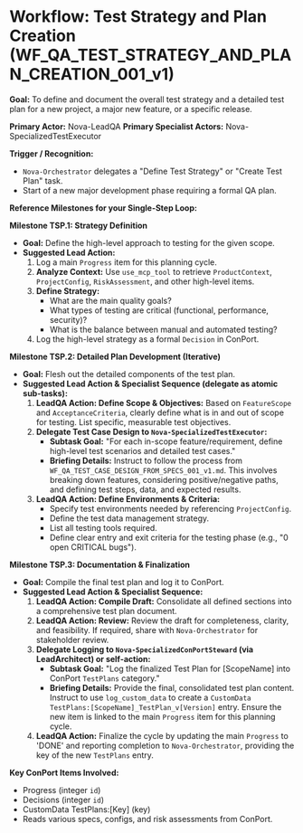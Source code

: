 # Workflow: Test Strategy and Plan Creation (WF_QA_TEST_STRATEGY_AND_PLAN_CREATION_001_v1)

**Goal:** To define and document the overall test strategy and a detailed test plan for a new project, a major new feature, or a specific release.

**Primary Actor:** Nova-LeadQA
**Primary Specialist Actors:** Nova-SpecializedTestExecutor

**Trigger / Recognition:**
- `Nova-Orchestrator` delegates a "Define Test Strategy" or "Create Test Plan" task.
- Start of a new major development phase requiring a formal QA plan.

**Reference Milestones for your Single-Step Loop:**

**Milestone TSP.1: Strategy Definition**
*   **Goal:** Define the high-level approach to testing for the given scope.
*   **Suggested Lead Action:**
    1.  Log a main `Progress` item for this planning cycle.
    2.  **Analyze Context:** Use `use_mcp_tool` to retrieve `ProductContext`, `ProjectConfig`, `RiskAssessment`, and other high-level items.
    3.  **Define Strategy:**
        *   What are the main quality goals?
        *   What types of testing are critical (functional, performance, security)?
        *   What is the balance between manual and automated testing?
    4.  Log the high-level strategy as a formal `Decision` in ConPort.

**Milestone TSP.2: Detailed Plan Development (Iterative)**
*   **Goal:** Flesh out the detailed components of the test plan.
*   **Suggested Lead Action & Specialist Sequence (delegate as atomic sub-tasks):**
    1.  **LeadQA Action: Define Scope & Objectives:** Based on `FeatureScope` and `AcceptanceCriteria`, clearly define what is in and out of scope for testing. List specific, measurable test objectives.
    2.  **Delegate Test Case Design to `Nova-SpecializedTestExecutor`:**
        *   **Subtask Goal:** "For each in-scope feature/requirement, define high-level test scenarios and detailed test cases."
        *   **Briefing Details:** Instruct to follow the process from `WF_QA_TEST_CASE_DESIGN_FROM_SPECS_001_v1.md`. This involves breaking down features, considering positive/negative paths, and defining test steps, data, and expected results.
    3.  **LeadQA Action: Define Environments & Criteria:**
        *   Specify test environments needed by referencing `ProjectConfig`.
        *   Define the test data management strategy.
        *   List all testing tools required.
        *   Define clear entry and exit criteria for the testing phase (e.g., "0 open CRITICAL bugs").

**Milestone TSP.3: Documentation & Finalization**
*   **Goal:** Compile the final test plan and log it to ConPort.
*   **Suggested Lead Action & Specialist Sequence:**
    1.  **LeadQA Action: Compile Draft:** Consolidate all defined sections into a comprehensive test plan document.
    2.  **LeadQA Action: Review:** Review the draft for completeness, clarity, and feasibility. If required, share with `Nova-Orchestrator` for stakeholder review.
    3.  **Delegate Logging to `Nova-SpecializedConPortSteward` (via LeadArchitect) or self-action:**
        *   **Subtask Goal:** "Log the finalized Test Plan for [ScopeName] into ConPort `TestPlans` category."
        *   **Briefing Details:** Provide the final, consolidated test plan content. Instruct to use `log_custom_data` to create a `CustomData TestPlans:[ScopeName]_TestPlan_v[Version]` entry. Ensure the new item is linked to the main `Progress` item for this planning cycle.
    4.  **LeadQA Action:** Finalize the cycle by updating the main `Progress` to 'DONE' and reporting completion to `Nova-Orchestrator`, providing the key of the new `TestPlans` entry.

**Key ConPort Items Involved:**
- Progress (integer `id`)
- Decisions (integer `id`)
- CustomData TestPlans:[Key] (key)
- Reads various specs, configs, and risk assessments from ConPort.